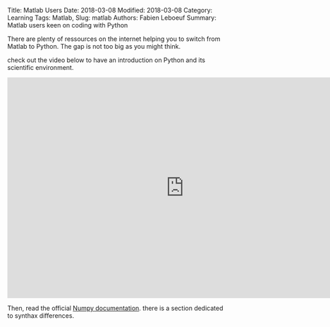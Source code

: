 Title: Matlab Users
Date: 2018-03-08
Modified: 2018-03-08
Category: Learning
Tags: Matlab,
Slug: matlab
Authors: Fabien Leboeuf
Summary: Matlab users keen on coding with Python

There are plenty of ressources on the internet helping you to switch from Matlab to Python.
The gap is not too big as you might think.

check out the video below to have an introduction on Python and its scientific environment.

<div class="youtube">
<iframe width="800" height="500" src="https://www.youtube.com/embed/YkCegjtoHFQ" seamless frameBorder="0"></iframe>
</div>

Then, read the official [Numpy documentation](https://docs.scipy.org/doc/numpy/user/numpy-for-matlab-users.html).
there is a section dedicated to synthax differences.
